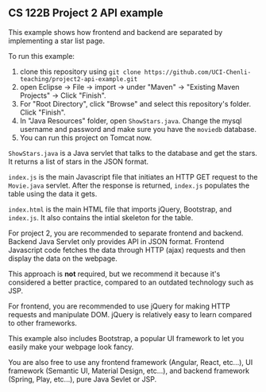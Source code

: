 ## CS 122B Project 2 API example

This example shows how frontend and backend are separated by implementing a star list page.

To run this example: 
1. clone this repository using `git clone https://github.com/UCI-Chenli-teaching/project2-api-example.git`
2. open Eclipse -> File -> import -> under "Maven" -> "Existing Maven Projects" -> Click "Finish".
3. For "Root Directory", click "Browse" and select this repository's folder. Click "Finish".
4. In "Java Resources" folder, open `ShowStars.java`. Change the mysql username and password and make sure you have the `moviedb` database.
5. You can run this project on Tomcat now.

`ShowStars.java` is a Java servlet that talks to the database and get the stars. It returns a list of stars in the JSON format. 

`index.js` is the main Javascript file that initiates an HTTP GET request to the `Movie.java` servlet. After the response is returned, `index.js` populates the table using the data it gets.

`index.html` is the main HTML file that imports jQuery, Bootstrap, and `index.js`. It also contains the intial skeleton for the table.

For project 2, you are recommended to separate frontend and backend. Backend Java Servlet only provides API in JSON format. Frontend Javascript code fetches the data through HTTP (ajax) requests and then display the data on the webpage. 

This approach is **not** required, but we recommend it because it's considered a better practice, compared to an outdated technology such as JSP.


For frontend, you are recommended to use jQuery for making HTTP requests and manipulate DOM. jQuery is relatively easy to learn compared to other frameworks. 

This example also includes Bootstrap, a popular UI framework to let you easily make your webpage look fancy. 

You are also free to use any frontend framework (Angular, React, etc...), UI framework (Semantic UI, Material Design, etc...), and backend framework (Spring, Play, etc...), pure Java Sevlet or JSP.

